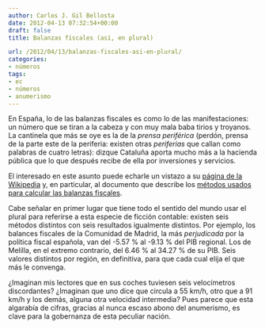 ```yaml
---
author: Carlos J. Gil Bellosta
date: 2012-04-13 07:32:54+00:00
draft: false
title: Balanzas fiscales (así, en plural)

url: /2012/04/13/balanzas-fiscales-asi-en-plural/
categories:
- números
tags:
- ec
- números
- anumerismo
---
```


En España, lo de las balanzas fiscales es como lo de las manifestaciones: un número que se tiran a la cabeza y con muy mala baba tirios y troyanos. La cantinela que más se oye es la de la _prensa periférica_ (perdón, prensa de la parte este de la periferia: existen otras _periferias_ que callan como palabras de cuatro letras): dizque Cataluña aporta mucho más a la hacienda pública que lo que después recibe de ella por inversiones y servicios.

El interesado en este asunto puede echarle un vistazo a su [página de la Wikipedia](http://es.wikipedia.org/wiki/Balanzas_Fiscales_Comunidades_Aut%C3%B3nomas) y, en particular, al documento que describe los [métodos usados para calcular las balanzas fiscales](http://www.meh.es/Documentacion/Publico/GabineteMinistro/Varios/BalanzasFiscalesCCAA.pdf).

Cabe señalar en primer lugar que tiene todo el sentido del mundo usar el plural para referirse a esta especie de ficción contable: existen seis métodos distintos con seis resultados igualmente distintos. Por ejemplo, los balances fiscales de la Comunidad de Madrid, la más _perjudicada_ por la política fiscal española, van del -5.57 % al -9.13 % del PIB regional. Los de Melilla, en el extremo contrario, del 6.46 % al 34.27 % de su PIB. Seis valores distintos por región, en definitiva, para que cada cual elija el que más le convenga.

¿Imaginan mis lectores que en sus coches tuviesen seis velocímetros discordantes? ¿Imaginan que uno dice que circula a 55 km/h, otro que a 91 km/h y los demás, alguna otra velocidad intermedia? Pues parece que esta algarabía de cifras, gracias al nunca escaso abono del anumerismo, es clave para la gobernanza de esta peculiar nación.
